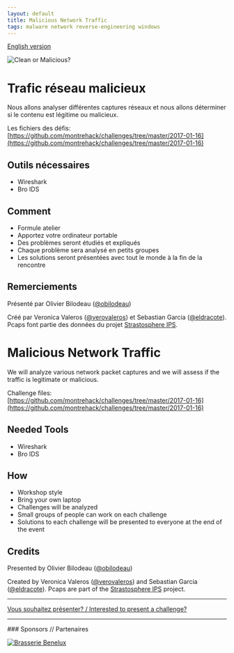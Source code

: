 ```yaml
---
layout: default
title: Malicious Network Traffic
tags: malware network reverse-engineering windows
---
```


[English version](#english)

![Clean or Malicious?](http://i.imgur.com/WVZohLS.png)

# Trafic réseau malicieux

Nous allons analyser différentes captures réseaux et nous allons déterminer
si le contenu est légitime ou malicieux.

Les fichiers des défis: [https://github.com/montrehack/challenges/tree/master/2017-01-16](https://github.com/montrehack/challenges/tree/master/2017-01-16)

## Outils nécessaires

* Wireshark
* Bro IDS

## Comment

* Formule atelier
* Apportez votre ordinateur portable
* Des problèmes seront étudiés et expliqués
* Chaque problème sera analysé en petits groupes
* Les solutions seront présentées avec tout le monde à la fin de la rencontre

## Remerciements

Présenté par Olivier Bilodeau ([@obilodeau](https://twitter.com/obilodeau))

Créé par Veronica Valeros ([@verovaleros](https://twitter.com/verovaleros))
et Sebastian Garcia ([@eldracote](https://twitter.com/eldracote)).
Pcaps font partie des données du projet [Strastosphere IPS](https://stratosphereips.org/category/dataset.html).

<a id="english"></a>

# Malicious Network Traffic

We will analyze various network packet captures and we will assess if the
traffic is legitimate or malicious.

Challenge files: [https://github.com/montrehack/challenges/tree/master/2017-01-16](https://github.com/montrehack/challenges/tree/master/2017-01-16)

## Needed Tools

* Wireshark
* Bro IDS

## How

* Workshop style
* Bring your own laptop
* Challenges will be analyzed
* Small groups of people can work on each challenge
* Solutions to each challenge will be presented to everyone at the end of the event

## Credits

Presented by Olivier Bilodeau ([@obilodeau](https://twitter.com/obilodeau))

Created by Veronica Valeros ([@verovaleros](https://twitter.com/verovaleros))
and Sebastian Garcia ([@eldracote](https://twitter.com/eldracote)).
Pcaps are part of the [Strastosphere IPS](https://stratosphereips.org/category/dataset.html) project.

<hr/>

[Vous souhaitez présenter? / Interested to present a challenge?](https://github.com/montrehack/montrehack.github.com/wiki/Present-at-Montrehack)

<hr/>
### Sponsors // Partenaires

[![Brasserie Benelux](/images/benelux.png)](http://brasseriebenelux.com/)
